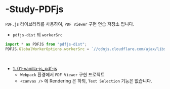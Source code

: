 # -Study-PDFjs

`PDF.js` 라이브러리를 사용하여, `PDF Viewer` 구현 연습 저장소 입니다.

* `pdfjs-dist` 의 `workerSrc`

```javascript
import * as PDFJS from "pdfjs-dist";
PDFJS.GlobalWorkerOptions.workerSrc = `//cdnjs.cloudflare.com/ajax/libs/pdf.js/${PDFJS.version}/pdf.worker.min.js`;
```

<br />

* [1. 01-vanilla-js_pdf-js](https://github.com/Chocobe/-Study-PDFjs/tree/master/01-vanilla-js_pdf-js)
  * `Webpack` 환경에서 `PDF Viewer` 구현 프로젝트
  * `<canvas />` 에 Rendering 은 하되, `Text Selection` 기능은 없습니다.

